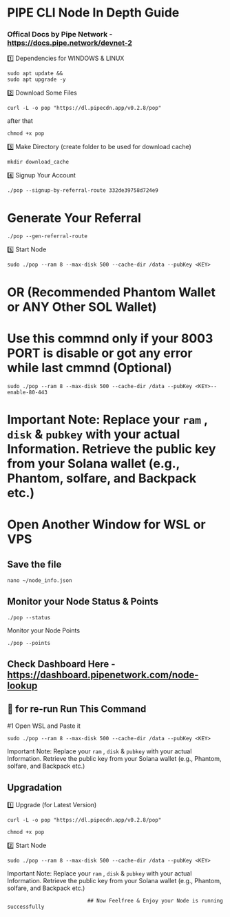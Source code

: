 # PIPE CLI Node In Depth Guide

### Offical Docs by Pipe Network - https://docs.pipe.network/devnet-2

1️⃣ Dependencies for WINDOWS & LINUX
```
sudo apt update &&
sudo apt upgrade -y
```

2️⃣ Download Some Files
```
curl -L -o pop "https://dl.pipecdn.app/v0.2.8/pop"
```
 after that
 ```
chmod +x pop
```

3️⃣ Make Directory (create folder to be used for download cache)
```
mkdir download_cache
```

4️⃣ Signup Your Account
```
./pop --signup-by-referral-route 332de39758d724e9
```

# Generate Your Referral
```
./pop --gen-referral-route
```

5️⃣ Start Node
```
sudo ./pop --ram 8 --max-disk 500 --cache-dir /data --pubKey <KEY>
```
 #        OR   (Recommended Phantom Wallet or ANY Other SOL Wallet)

#       Use this commnd only if your 8003 PORT is disable or got any error while last cmmnd (Optional)
```
sudo ./pop --ram 8 --max-disk 500 --cache-dir /data --pubKey <KEY>--enable-80-443
```
 #    Important Note: Replace your `ram` , `disk` & `pubkey` with your actual Information. Retrieve the public key from your Solana wallet (e.g., Phantom, solfare, and Backpack etc.)


# Open Another Window for WSL or VPS

## Save the file
```
nano ~/node_info.json
```

## Monitor your Node Status & Points
```
./pop --status
```
Monitor your Node Points
```
./pop --points
```

## Check Dashboard Here - https://dashboard.pipenetwork.com/node-lookup


## 🔶 for re-run Run This Command

#1 Open WSL and Paste it 
```
sudo ./pop --ram 8 --max-disk 500 --cache-dir /data --pubKey <KEY>
```

Important Note: Replace your `ram` , `disk` & `pubkey` with your actual Information. Retrieve the public key from your Solana wallet (e.g., Phantom, solfare, and Backpack etc.)

## Upgradation

1️⃣ Upgrade (for Latest Version)
```
curl -L -o pop "https://dl.pipecdn.app/v0.2.8/pop"
```
```
chmod +x pop
```

2️⃣ Start Node
```
sudo ./pop --ram 8 --max-disk 500 --cache-dir /data --pubKey <KEY>
```

Important Note: Replace your `ram` , `disk` & `pubkey` with your actual Information. Retrieve the public key from your Solana wallet (e.g., Phantom, solfare, and Backpack etc.)

                              ## Now Feelfree & Enjoy your Node is running successfully
